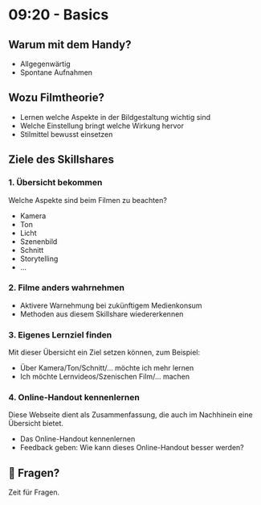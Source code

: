 # 09:20 - Basics

## Warum mit dem Handy?

- Allgegenwärtig
- Spontane Aufnahmen 

## Wozu Filmtheorie?

- Lernen welche Aspekte in der Bildgestaltung wichtig sind
- Welche Einstellung bringt welche Wirkung hervor
- Stilmittel bewusst einsetzen

## Ziele des Skillshares

### 1. Übersicht bekommen
Welche Aspekte sind beim Filmen zu beachten?

- Kamera
- Ton
- Licht
- Szenenbild
- Schnitt
- Storytelling
- ...

### 2. Filme anders wahrnehmen

- Aktivere Warnehmung bei zukünftigem Medienkonsum
- Methoden aus diesem Skillshare wiedererkennen

### 3. Eigenes Lernziel finden

Mit dieser Übersicht ein Ziel setzen können, zum Beispiel:

- Über Kamera/Ton/Schnitt/... möchte ich mehr lernen
- Ich möchte Lernvideos/Szenischen Film/... machen


### 4. Online-Handout kennenlernen
Diese Webseite dient als Zusammenfassung, die auch im Nachhinein eine Übersicht bietet. 
- Das Online-Handout kennenlernen
- Feedback geben: Wie kann dieses Online-Handout besser werden?

## :speech_balloon: Fragen?
Zeit für Fragen.
